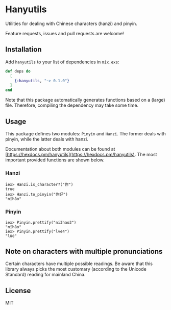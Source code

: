 # Hanyutils

Utilities for dealing with Chinese characters (hanzi) and pinyin.

Feature requests, issues and pull requests are welcome!

## Installation

Add `hanyutils` to your list of dependencies in `mix.exs`:

```elixir
def deps do
  [
    {:hanyutils, "~> 0.1.0"}
  ]
end
```

Note that this package automatically generates functions based on a (large) file.
Therefore, compiling the dependency may take some time.

## Usage

This package defines two modules: `Pinyin` and `Hanzi`.
The former deals with pinyin, while the latter deals with hanzi.

Documentation about both modules can be found at [https://hexdocs.pm/hanyutils](https://hexdocs.pm/hanyutils).
The most important provided functions are shown below.

### Hanzi

```
iex> Hanzi.is_character?("你")
true
iex> Hanzi.to_pinyin("你好")
"nǐhǎo"
```

### Pinyin

```
iex> Pinyin.prettify("ni3hao3")
"nǐhǎo"
iex> Pinyin.prettify("lve4")
"lüè"
```

## Note on characters with multiple pronunciations

Certain characters have multiple possible readings. Be aware that this library
always picks the most customary (according to the Unicode Standard) reading for
mainland China.

## License

MIT
